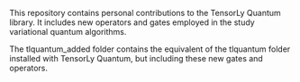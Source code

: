 This repository contains personal contributions to the TensorLy Quantum library. It includes new operators and gates employed in the study
variational quantum algorithms.

The tlquantum_added folder contains the equivalent of the tlquantum folder installed with TensorLy Quantum, but including these new gates and operators.
